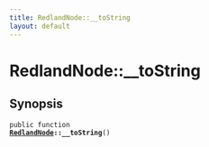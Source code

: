 ```yaml
---
title: RedlandNode::__toString
layout: default
---
```


# RedlandNode::__toString

## Synopsis

<code>public function <b><a href="RedlandNode">RedlandNode</a>::__toString</b>()</code>


